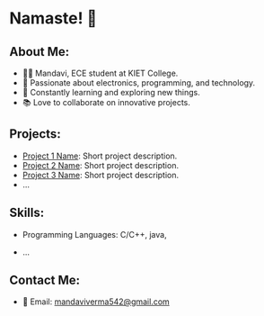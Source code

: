 # Namaste! 👋

## About Me:
- 👩‍🎓 Mandavi, ECE student at KIET College.
- 💼 Passionate about electronics, programming, and technology.
- 🌱 Constantly learning and exploring new things.
- 📚 Love to collaborate on innovative projects.

## Projects:
- [Project 1 Name](link_to_project_1): Short project description.
- [Project 2 Name](link_to_project_2): Short project description.
- [Project 3 Name](link_to_project_3): Short project description.
- ...

## Skills:
- Programming Languages: C/C++, java,
  

- ...

## Contact Me:
- 📧 Email: mandaviverma542@gmail.com




